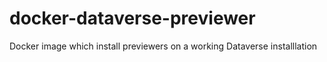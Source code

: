 # docker-dataverse-previewer
Docker image which install previewers on a working Dataverse installlation
